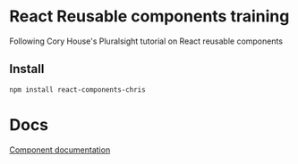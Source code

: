 # React Reusable components training

Following Cory House's Pluralsight tutorial on React reusable components

## Install

```
npm install react-components-chris
```

# Docs

[Component documentation](http://cristiannaziru.github.io/react-components-chris)
